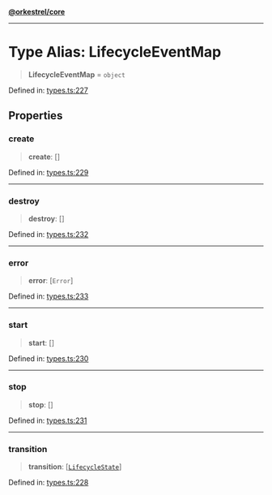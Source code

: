 [**@orkestrel/core**](../index.md)

***

# Type Alias: LifecycleEventMap

> **LifecycleEventMap** = `object`

Defined in: [types.ts:227](https://github.com/orkestrel/core/blob/98df1af1b029ad0f39e413b90869151f4152e5dd/src/types.ts#L227)

## Properties

### create

> **create**: \[\]

Defined in: [types.ts:229](https://github.com/orkestrel/core/blob/98df1af1b029ad0f39e413b90869151f4152e5dd/src/types.ts#L229)

***

### destroy

> **destroy**: \[\]

Defined in: [types.ts:232](https://github.com/orkestrel/core/blob/98df1af1b029ad0f39e413b90869151f4152e5dd/src/types.ts#L232)

***

### error

> **error**: \[`Error`\]

Defined in: [types.ts:233](https://github.com/orkestrel/core/blob/98df1af1b029ad0f39e413b90869151f4152e5dd/src/types.ts#L233)

***

### start

> **start**: \[\]

Defined in: [types.ts:230](https://github.com/orkestrel/core/blob/98df1af1b029ad0f39e413b90869151f4152e5dd/src/types.ts#L230)

***

### stop

> **stop**: \[\]

Defined in: [types.ts:231](https://github.com/orkestrel/core/blob/98df1af1b029ad0f39e413b90869151f4152e5dd/src/types.ts#L231)

***

### transition

> **transition**: \[[`LifecycleState`](LifecycleState.md)\]

Defined in: [types.ts:228](https://github.com/orkestrel/core/blob/98df1af1b029ad0f39e413b90869151f4152e5dd/src/types.ts#L228)
